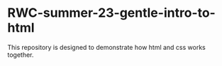 # RWC-summer-23-gentle-intro-to-html
This repository is designed to demonstrate how html and css works together.
